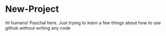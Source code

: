 # New-Project

Hi humans!
Paschal here. Just trying to learn a few things about how to use github without writing any code
